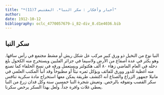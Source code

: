 ```yaml
---
title: "*أخبار وأفكار : سكر النبا*. المقتبس 7(11)"
author: 
date: 1912-10-12
bibliography: oclc_4770057679-i_82-div_8.d1e4036.bib
---
```




##  سكر النبا 


 النبا نوع من النخيل ذو ورق كبير مركب عل شكل ريش أو مشط مجتمع في رأس ساقها. وهو يكثر في عدة أصقاع من الأرض ولاسيما في جزائر الفلبين ويستخرج منه الكحول بلغ دخله في العام الماضي زهاء  ٨٠  ألف  هكتولتر ويستعمل ورقه في نسج الحلفاء كما تصنع منه أغطية للدور وورق للفائف ويؤكل ثمره نيئاً أو مطبوخاً وقد أنبأ المكتب العلمي في مانيلا جمهور الزراع والصناع أنه اكتشف طريقة يمكن معها استخراج مادة سكرية   تنافس سكر القصب وتفوقه بالرخص. وتعيش شجرة النبا  خمسين  سنة وكل فدان زرع من النبا يعطي غلات وافرة جداً. ولعل بهذا السكر يرخص سكرنا. 
